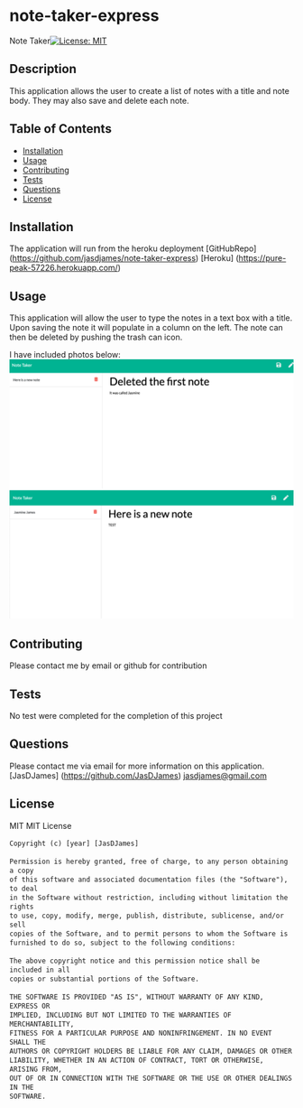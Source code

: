 # note-taker-express

Note Taker[![License: MIT](https://img.shields.io/badge/License-MIT-yellow.svg)](https://opensource.org/licenses/MIT)

## Description 
This application allows the user to create a list of notes with a title and note body. They may also save and delete each note. 

## Table of Contents 

* [Installation](#installation)
* [Usage](#usage)
* [Contributing](#contributing)
* [Tests](#tests)
* [Questions](#questions)
* [License](#license)

## Installation
The application will run from the heroku deployment 
[GitHubRepo] (https://github.com/jasdjames/note-taker-express)
[Heroku] (https://pure-peak-57226.herokuapp.com/)

## Usage 
This application will allow the user to type the notes in a text box with a title. Upon saving the note it will populate in a column on the left. The note can then be deleted by pushing the trash can icon. 

I have included photos below:
![Deleted](public/assets/img/deleted.png)
![First](public/assets/img/first.png)






## Contributing
Please contact me by email or github for contribution


## Tests
No test were completed for the completion of this project

## Questions
Please contact me via email for more information on this application. 
[JasDJames]
(https://github.com/JasDJames)
jasdjames@gmail.com

## License
MIT
MIT License

    Copyright (c) [year] [JasDJames]
    
    Permission is hereby granted, free of charge, to any person obtaining a copy
    of this software and associated documentation files (the "Software"), to deal
    in the Software without restriction, including without limitation the rights
    to use, copy, modify, merge, publish, distribute, sublicense, and/or sell
    copies of the Software, and to permit persons to whom the Software is
    furnished to do so, subject to the following conditions:
    
    The above copyright notice and this permission notice shall be included in all
    copies or substantial portions of the Software.
    
    THE SOFTWARE IS PROVIDED "AS IS", WITHOUT WARRANTY OF ANY KIND, EXPRESS OR
    IMPLIED, INCLUDING BUT NOT LIMITED TO THE WARRANTIES OF MERCHANTABILITY,
    FITNESS FOR A PARTICULAR PURPOSE AND NONINFRINGEMENT. IN NO EVENT SHALL THE
    AUTHORS OR COPYRIGHT HOLDERS BE LIABLE FOR ANY CLAIM, DAMAGES OR OTHER
    LIABILITY, WHETHER IN AN ACTION OF CONTRACT, TORT OR OTHERWISE, ARISING FROM,
    OUT OF OR IN CONNECTION WITH THE SOFTWARE OR THE USE OR OTHER DEALINGS IN THE
    SOFTWARE.